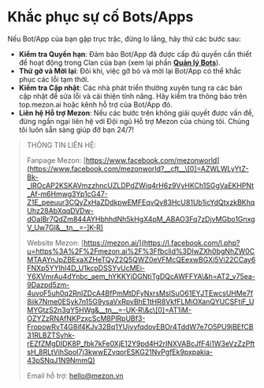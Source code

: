 # Khắc phục sự cố Bots/Apps

Nếu Bot/App của bạn gặp trục trặc, đừng lo lắng, hãy thử các bước sau:

* **Kiểm tra Quyền hạn**: Đảm bảo Bot/App đã được cấp đủ quyền cần thiết để hoạt động trong Clan của bạn (xem lại phần [**Quản lý Bots**](quan-ly-bots.md)).
* **Thử gỡ và Mời lại**: Đôi khi, việc gỡ bỏ và mời lại Bot/App có thể khắc phục các lỗi tạm thời.
* **Kiểm tra Cập nhật**: Các nhà phát triển thường xuyên tung ra các bản cập nhật để sửa lỗi và cải thiện tính năng. Hãy kiểm tra thông báo trên top.mezon.ai hoặc kênh hỗ trợ của Bot/App đó.
* **Liên hệ Hỗ trợ Mezon**: Nếu các bước trên không giải quyết được vấn đề, đừng ngần ngại liên hệ với Đội ngũ Hỗ trợ Mezon của chúng tôi. Chúng tôi luôn sẵn sàng giúp đỡ bạn 24/7!

> THÔNG TIN LIÊN HỆ:
>
> Fanpage Mezon: [https://www.facebook.com/mezonworld](https://www.facebook.com/mezonworld?__cft__\[0]=AZWLWLyYtZ-Bk-_IROcAP2KSKAVmzzhncUZLDPdZWiq4rH6z9VyHKCh1SGgVaEKHPNt_Af-m6Hmwg3Yp1cG47-Z1E_peeuur3CQyZxHaZDdkpwEMFEqvQv83HcU81Ub1icYdQtxzkBKhqUhz28AbXqqDVDw-dOaIBr7QdZm844AYHbhhdNh5kHgX4pM_ABAO3Fq7zDjvMGbo1GnxgV_Uw7Gl&__tn__=-]K-R)
>
> Website Mezon: [https://mezon.ai/](https://l.facebook.com/l.php?u=https%3A%2F%2Fmezon.ai%2F%3Ffbclid%3DIwZXh0bgNhZW0CMTAAYnJpZBExaXZHeTQyZ2Q5QWZ0eVFMcQEexwBGXi5Vi22CCay6FNXp5YYIhI4D_U1kcpDSSYvUcMEi-Y6XVmrAu4dYnbc_aem_hYKKYjDGNtjTgDQcAWFFYA\&h=AT2_v75ea-9Dazpd5zm-4uvoF5uh0q2RnIZDcA4BfPmMtDFyNxrsMsISuO61EYJTEwcsUHMe7f8iik7Nme0ESyk7n15G9ysaVxRpvBhE1tHR8VkfFLMiOXanQYUCSFtiF_UMYGtzS2n3qY5HWg&__tn__=-UK-R\&c\[0]=AT1iM-OZYZzRNAfNKPzxcScM8PlRpUBf3-FropowRvT4G8if4KJv32Bq1YUjvyfqdovEBOr4TddW7e7O5PU9jBEfCB31RLBZTSyhk-rEZfZMgDIDK8P_fbk7kFe0XjE12Y9pd4H2rINXVABcJfF4i1W3eVzZzPftsH_8RLtVihSpoI7j3kwwEZvqorESKG21NvPgfEk9pxpakia-43pSNqJ1N9NmmQ)
>
> Email hỗ trợ: hello@mezon.vn
